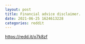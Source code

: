 ```yaml
--- 
layout: post 
title: Financial advice disclaimer. 
date: 2021-06-25 1624613228 
categories: reddit 
--- 
```

https://redd.it/o7k8zf